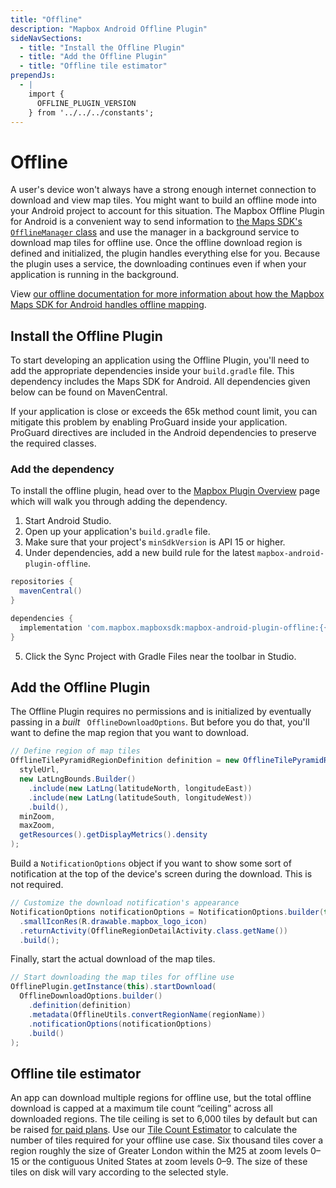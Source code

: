 ```yaml
---
title: "Offline"
description: "Mapbox Android Offline Plugin"
sideNavSections:
  - title: "Install the Offline Plugin"
  - title: "Add the Offline Plugin"
  - title: "Offline tile estimator"
prependJs:
  - |
    import {
      OFFLINE_PLUGIN_VERSION
    } from '../../../constants';
---
```

# Offline

A user's device won't always have a strong enough internet connection to download and view map tiles. You might want to build an offline mode into your Android project to account for this situation. The Mapbox Offline Plugin for Android is a convenient way to send information to [the Maps SDK's `OfflineManager` class](https://github.com/mapbox/mapbox-gl-native/blob/master/platform/android/MapboxGLAndroidSDK/src/main/java/com/mapbox/mapboxsdk/offline/OfflineManager.java) and use the manager in a background service to download map tiles for offline use. Once the offline download region is defined and initialized, the plugin handles everything else for you. Because the plugin uses a service, the downloading continues even if when your application is running in the background.

View [our offline documentation for more information about how the Mapbox Maps SDK for Android handles offline mapping](https://www.mapbox.com/android-docs/map-sdk/overview/offline/).


## Install the Offline Plugin

To start developing an application using the Offline Plugin, you'll need to add the appropriate dependencies inside your `build.gradle` file. This dependency includes the Maps SDK for Android. All dependencies given below can be found on MavenCentral.

If your application is close or exceeds the 65k method count limit, you can mitigate this problem by enabling ProGuard inside your application. ProGuard directives are included in the Android dependencies to preserve the required classes.

### Add the dependency
To install the offline plugin, head over to the [Mapbox Plugin Overview](/android-docs/plugins/overview/) page which will walk you through adding the dependency.

1. Start Android Studio.
2. Open up your application's `build.gradle` file.
3. Make sure that your project's `minSdkVersion` is API 15 or higher.
4. Under dependencies, add a new build rule for the latest `mapbox-android-plugin-offline`.

```groovy
repositories {
  mavenCentral()
}

dependencies {
  implementation 'com.mapbox.mapboxsdk:mapbox-android-plugin-offline:{{ OFFLINE_PLUGIN_VERSION }}'
}
```
5. Click the Sync Project with Gradle Files near the toolbar in Studio.

## Add the Offline Plugin
The Offline Plugin requires no permissions and is initialized by eventually passing in a _built_ ` OfflineDownloadOptions`. But before you do that, you'll want to define the map region that you want to download.

```java
// Define region of map tiles 
OfflineTilePyramidRegionDefinition definition = new OfflineTilePyramidRegionDefinition(
  styleUrl,
  new LatLngBounds.Builder()
    .include(new LatLng(latitudeNorth, longitudeEast))
    .include(new LatLng(latitudeSouth, longitudeWest))
    .build(),
  minZoom,
  maxZoom,
  getResources().getDisplayMetrics().density
);
```
Build a `NotificationOptions` object if you want to show some sort of notification at the top of the device's screen during the download. This is not required.

```java
// Customize the download notification's appearance
NotificationOptions notificationOptions = NotificationOptions.builder(this)
  .smallIconRes(R.drawable.mapbox_logo_icon)
  .returnActivity(OfflineRegionDetailActivity.class.getName())
  .build();
```

Finally, start the actual download of the map tiles.

```java
// Start downloading the map tiles for offline use
OfflinePlugin.getInstance(this).startDownload(
  OfflineDownloadOptions.builder()
    .definition(definition)
    .metadata(OfflineUtils.convertRegionName(regionName))
    .notificationOptions(notificationOptions)
    .build()
);
```

## Offline tile estimator

An app can download multiple regions for offline use, but the total offline download is capped at a maximum tile count “ceiling” across all downloaded regions. The tile ceiling is set to 6,000 tiles by default but can be raised [for paid plans](https://www.mapbox.com/pricing/). Use our [Tile Count Estimator](https://www.mapbox.com/labs/offline-estimator/) to calculate the number of tiles required for your offline use case. Six thousand tiles cover a region roughly the size of Greater London within the M25 at zoom levels 0–15 or the contiguous United States at zoom levels 0–9. The size of these tiles on disk will vary according to the selected style.
